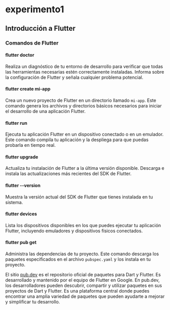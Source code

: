 # experimento1

## Introducción a Flutter


### Comandos de Flutter

#### flutter doctor
Realiza un diagnóstico de tu entorno de desarrollo para verificar que todas las herramientas necesarias estén correctamente instaladas. Informa sobre la configuración de Flutter y señala cualquier problema potencial.

#### flutter create mi-app
Crea un nuevo proyecto de Flutter en un directorio llamado `mi-app`. Este comando genera los archivos y directorios básicos necesarios para iniciar el desarrollo de una aplicación Flutter.

#### flutter run
Ejecuta tu aplicación Flutter en un dispositivo conectado o en un emulador. Este comando compila tu aplicación y la despliega para que puedas probarla en tiempo real.

#### flutter upgrade
Actualiza tu instalación de Flutter a la última versión disponible. Descarga e instala las actualizaciones más recientes del SDK de Flutter.

#### flutter --version
Muestra la versión actual del SDK de Flutter que tienes instalada en tu sistema.

#### flutter devices
Lista los dispositivos disponibles en los que puedes ejecutar tu aplicación Flutter, incluyendo emuladores y dispositivos físicos conectados.

#### flutter pub get
Administra las dependencias de tu proyecto. Este comando descarga los paquetes especificados en el archivo `pubspec.yaml` y los instala en tu proyecto.



El sitio [pub.dev](https://pub.dev)
 es el repositorio oficial de paquetes para Dart y Flutter. Es desarrollado y mantenido por el equipo de Flutter en Google. En pub.dev, los desarrolladores pueden descubrir, compartir y utilizar paquetes en sus proyectos de Dart y Flutter. Es una plataforma central donde puedes encontrar una amplia variedad de paquetes que pueden ayudarte a mejorar y simplificar tu desarrollo.
